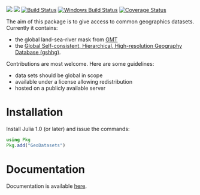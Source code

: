 [![](https://img.shields.io/badge/docs-stable-blue.svg)](https://JuliaGeo.github.io/GeoDatasets.jl/stable)
[![](https://img.shields.io/badge/docs-dev-blue.svg)](https://JuliaGeo.github.io/GeoDatasets.jl/dev)
[![Build Status](https://travis-ci.com/JuliaGeo/GeoDatasets.jl.svg?branch=master)](https://travis-ci.com/JuliaGeo/GeoDatasets.jl)
[![Windows Build Status](https://ci.appveyor.com/api/projects/status/github/JuliaGeo/GeoDatasets.jl?branch=master&svg=true)](https://ci.appveyor.com/project/Alexander-Barth/geodatasets-jl/branch/master)
[![Coverage Status](https://coveralls.io/repos/JuliaGeo/GeoDatasets.jl/badge.svg?branch=master)](https://coveralls.io/r/JuliaGeo/GeoDatasets.jl?branch=master)

The aim of this package is to give access to common geographics datasets. Currently it contains:
* the global land-sea-river mask from [GMT](http://gmt.soest.hawaii.edu/)
* the [Global Self-consistent, Hierarchical, High-resolution Geography Database (gshhg)](https://www.soest.hawaii.edu/pwessel/gshhg/).

Contributions are most welcome. Here are some guidelines:
* data sets should be global in scope
* available under a license allowing redistribution
* hosted on a publicly available server


# Installation

Install Julia 1.0 (or later) and issue the commands:

```julia
using Pkg
Pkg.add("GeoDatasets")
```

# Documentation

Documentation is available [here](https://JuliaGeo.github.io/GeoDatasets.jl/dev).
